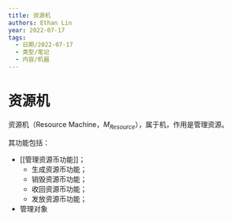 ```yaml
---
title: 资源机
authors: Ethan Lin
year: 2022-07-17 
tags:
  - 日期/2022-07-17 
  - 类型/笔记 
  - 内容/机器 
---
```



# 资源机





资源机（Resource Machine，$M_{Resource}$），属于机，作用是管理资源。

其功能包括：
- [[管理资源币功能]]；
	- 生成资源币功能；
	- 销毁资源币功能；
	- 收回资源币功能；
	- 发放资源币功能；
- 管理对象



